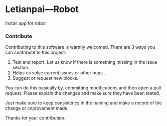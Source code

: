 # Letianpai—Robot

Install app for robot



### Contribute

Contributing to this software is warmly welcomed. There are 3 ways you can contribute to this project:

1. Test and report. Let us know if there is something missing in the issue section.
2. Helps us solve current issues or other bugs .
3. Suggest or request new blocks.

You can do this basically by, committing modifications and then open a pull request. Please explain the changes and make sure they have been tested.

Just make sure to keep consistency in the naming and make a record of the change or improvement made.

 Thanks for your contribution.
